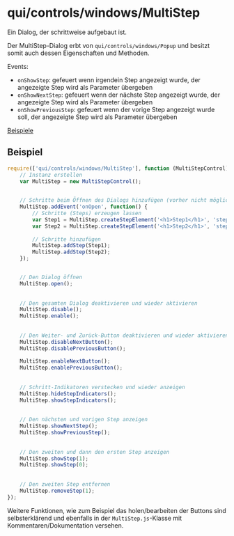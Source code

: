 # qui/controls/windows/MultiStep

Ein Dialog, der schrittweise aufgebaut ist. 

Der MultiStep-Dialog erbt von `qui/controls/windows/Popup` und besitzt somit auch dessen Eigenschaften und Methoden.

Events:
- `onShowStep`: gefeuert wenn irgendein Step angezeigt wurde, der angezeigte Step wird als Parameter übergeben
- `onShowNextStep`: gefeuert wenn der nächste Step angezeigt wurde, der angezeigte Step wird als Parameter übergeben
- `onShowPreviousStep`: gefeuert wenn der vorige Step angezeigt wurde soll, der angezeigte Step wird als Parameter übergeben

[Beispiele](../examples/index.php?file=controls/windows/multistep)


## Beispiel

```javascript
require(['qui/controls/windows/MultiStep'], function (MultiStepControl) {
    // Instanz erstellen
    var MultiStep = new MultiStepControl();

        
    // Schritte beim Öffnen des Dialogs hinzufügen (vorher nicht möglich)
    MultiStep.addEvent('onOpen', function() {
        // Schritte (Steps) erzeugen lassen
        var Step1 = MultiStep.createStepElement('<h1>Step1</h1>', 'step1');
        var Step2 = MultiStep.createStepElement('<h1>Step2</h1>', 'step2');
        
        // Schritte hinzufügen
        MultiStep.addStep(Step1);
        MultiStep.addStep(Step2);        
    });


    // Den Dialog öffnen        
    MultiStep.open();
    
    
    // Den gesamten Dialog deaktivieren und wieder aktivieren
    MultiStep.disable();
    MultiStep.enable();
    
    
    // Den Weiter- und Zurück-Button deaktivieren und wieder aktivieren
    MultiStep.disableNextButton();
    MultiStep.disablePreviousButton();
    
    MultiStep.enableNextButton();
    MultiStep.enablePreviousButton();
    
    
    // Schritt-Indikatoren verstecken und wieder anzeigen
    MultiStep.hideStepIndicators();   
    MultiStep.showStepIndicators();
    
    
    // Den nächsten und vorigen Step anzeigen
    MultiStep.showNextStep();
    MultiStep.showPreviousStep();
    
    
    // Den zweiten und dann den ersten Step anzeigen
    MultiStep.showStep(1);
    MultiStep.showStep(0);
    
    
    // Den zweiten Step entfernen
    MultiStep.removeStep(1);
});
```

Weitere Funktionen, wie zum Beispiel das holen/bearbeiten der Buttons sind selbsterklärend und ebenfalls in der `MultiStep.js`-Klasse mit Kommentaren/Dokumentation versehen.